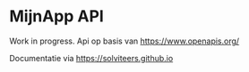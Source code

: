 # MijnApp API
Work in progress. Api op basis van https://www.openapis.org/

Documentatie via https://solviteers.github.io
